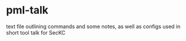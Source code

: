 # pml-talk
text file outlining commands and some notes, as well as configs
used in short tool talk for SecKC
